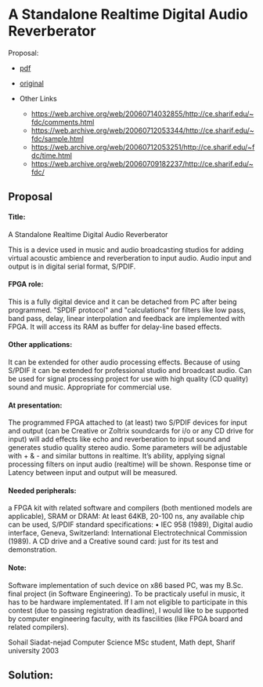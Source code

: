 # A Standalone Realtime Digital Audio Reverberator

Proposal:
* [pdf](../reconstruction/docs/25-fdc-sohail.pdf)
* [original](https://web.archive.org/web/20060714033039/http://ce.sharif.edu/~fdc/proposals/25.pdf)




* Other Links
   * https://web.archive.org/web/20060714032855/http://ce.sharif.edu/~fdc/comments.html
   * https://web.archive.org/web/20060712053344/http://ce.sharif.edu/~fdc/sample.html
   * https://web.archive.org/web/20060712053251/http://ce.sharif.edu/~fdc/time.html
   * https://web.archive.org/web/20060709182237/http://ce.sharif.edu/~fdc/

## Proposal

#### Title:
A Standalone Realtime Digital Audio Reverberator

This is a device used in music and audio broadcasting studios for adding virtual acoustic ambience and reverberation to input audio. Audio input and output is in digital serial format, S/PDIF.
#### FPGA role:
This is a fully digital device and it can be detached from PC after being programmed. "SPDIF protocol" and "calculations" for filters like low pass, band pass, delay, linear interpolation and feedback are implemented with FPGA. It will access its RAM as buffer for delay-line based effects.
#### Other applications:
It can be extended for other audio processing effects. Because of using S/PDIF it can be extended for professional studio and broadcast audio. Can be used for signal processing project for use with high quality (CD quality) sound and music. Appropriate for commercial use.
#### At presentation:
The programmed FPGA attached to (at least) two S/PDIF devices for input and output (can be Creative or Zoltrix soundcards for i/o or any CD drive for input) will add effects like echo and reverberation to input sound and generates studio quality stereo audio. Some parameters will be adjustable with + & - and similar buttons in realtime. It’s ability, applying signal processing filters on input audio (realtime) will be shown. Response time or Latency between input and output will be measured.

#### Needed peripherals:
a FPGA kit with related software and compilers (both mentioned models are applicable), SRAM or DRAM: At least 64KB, 20-100 ns, any available chip can be used,
S/PDIF standard specifications:
• IEC 958 (1989), Digital audio interface, Geneva, Switzerland: International Electrotechnical Commission (1989).
A CD drive and a Creative sound card: just for its test and demonstration.
#### Note:
Software implementation of such device on x86 based PC, was my B.Sc. final project (in Software Engineering). To be practicaly useful in music, it has to be hardware implementated.
If I am not eligible to participate in this contest (due to passing registration deadline), I would like to be supported by computer engineering faculty, with its fascilities (like FPGA board and related compilers).

Sohail Siadat-nejad
Computer Science MSc student,
Math dept, Sharif university
2003

## Solution:
